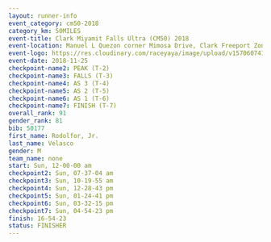 ```yaml
---
layout: runner-info 
event_category: cm50-2018 
category_km: 50MILES 
event-title: Clark Miyamit Falls Ultra (CM50) 2018 
event-location: Manuel L Quezon corner Mimosa Drive, Clark Freeport Zone, Clark, Pampanga, Philippines 
event-logo: https://res.cloudinary.com/raceyaya/image/upload/v1570607412/logo/cm50_p8ydpq.jpg 
event-date: 2018-11-25 
checkpoint-name2: PEAK (T-2) 
checkpoint-name3: FALLS (T-3) 
checkpoint-name4: AS 3 (T-4) 
checkpoint-name5: AS 2 (T-5) 
checkpoint-name6: AS 1 (T-6) 
checkpoint-name7: FINISH (T-7) 
overall_rank: 91
gender_rank: 81
bib: 50177
first_name: Rodolfor, Jr.
last_name: Velasco
gender: M
team_name: none
start: Sun, 12-00-00 am
checkpoint2: Sun, 07-37-04 am
checkpoint3: Sun, 10-19-55 am
checkpoint4: Sun, 12-28-43 pm
checkpoint5: Sun, 01-24-41 pm
checkpoint6: Sun, 03-32-15 pm
checkpoint7: Sun, 04-54-23 pm
finish: 16-54-23
status: FINISHER
---
```


